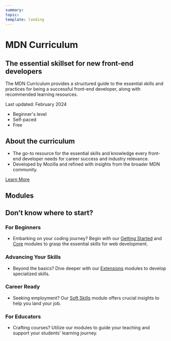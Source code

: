 ```yaml
---
summary:
topic:
template: landing
---
```


# MDN Curriculum

## The essential skillset for new front-end developers

The MDN Curriculum provides a structured guide to the essential skills and practices for being a successful front-end developer, along with recommended learning resources.

Last updated: February 2024

- Beginner's level
- Self-paced
- Free

## About the curriculum

- The go-to resource for the essential skills and knowledge every front-end developer needs for career success and industry relevance.
- Developed by Mozilla and refined with insights from the broader MDN community.

[Learn More](./1-about.md)

## Modules

<!-- generate content -->

## Don’t know where to start?

### For Beginners

- Embarking on your coding journey? Begin with our [Getting Started](./1-getting-started/) and [Core](./2-core/) modules to grasp the essential skills for web development.

### Advancing Your Skills

- Beyond the basics? Dive deeper with our [Extensions](./3-extensions/) modules to develop specialized skills.

### Career Ready

- Seeking employment? Our [Soft Skills](./1-getting-started/1-soft-skills.md) module offers crucial insights to help you land your job.

### For Educators

- Crafting courses? Utilize our modules to guide your teaching and support your students' learning journey.

